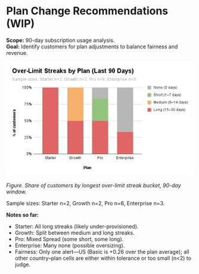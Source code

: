 # Plan Change Recommendations (WIP)

**Scope:** 90-day subscription usage analysis.  
**Goal:** Identify customers for plan adjustments to balance fairness and revenue.  

![Over-limit streaks by plan](assets/figures/fig_limit_streaks_by_plan.png)

*Figure. Share of customers by longest over-limit streak bucket, 90-day window.*  

Sample sizes: Starter n=2, Growth n=2, Pro n=6, Enterprise n=3.  

**Notes so far:**  
- Starter: All long streaks (likely under-provisioned).
- Growth: Split between medium and long streaks.  
- Pro: Mixed Spread (some short, some long).  
- Enterprise: Many none (possible oversizing).
- Fairness: Only one alert—US (Basic is +0.26 over the plan average); all other country–plan cells are either within tolerance or too small (n<2) to judge.
